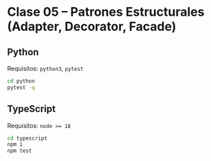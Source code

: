 # Clase 05 – Patrones Estructurales (Adapter, Decorator, Facade)

## Python
Requisitos: `python3`, `pytest`

```bash
cd python
pytest -q
```

## TypeScript
Requisitos: `node >= 18`

```bash
cd typescript
npm i
npm test
```
